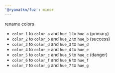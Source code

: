 ```yaml
---
'@ryanatkn/fuz': minor
---
```


rename colors

- `color_1` to `color_a` and `hue_1` to `hue_a` (primary)
- `color_2` to `color_b` and `hue_2` to `hue_b` (success)
- `color_3` to `color_d` and `hue_3` to `hue_d`
- `color_4` to `color_e` and `hue_4` to `hue_e`
- `color_5` to `color_c` and `hue_5` to `hue_c` (danger)
- `color_6` to `color_f` and `hue_6` to `hue_f`
- `color_7` to `color_g` and `hue_7` to `hue_g`
